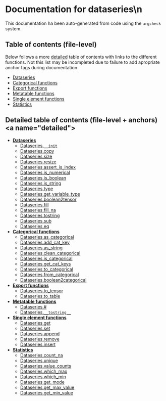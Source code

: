 # Documentation for dataseries\n

This documentation ha been auto-generated from code using the `argcheck` system.

## Table of contents (file-level)

Below follows a more [detailed](#detailed) table of contents with links to
the different functions. Not this list may be incompleted due to failure to
add apropriate anchor tags during documentation.


- [Dataseries](init.md)
- [Categorical functions](categorical.md)
- [Export functions](export.md)
- [Metatable functions](metatable.md)
- [Single element functions](sngl_elmnt_ops.md)
- [Statistics](statistics.md)

## Detailed table of contents (file-level + anchors)<a name=\"detailed\">


- **[Dataseries](init.md)**
  - [Dataseries.`__init`](init.md#Dataseries.__init)
  - [Dataseries.copy](init.md#Dataseries.copy)
  - [Dataseries.size](init.md#Dataseries.size)
  - [Dataseries.resize](init.md#Dataseries.resize)
  - [Dataseries.assert_is_index](init.md#Dataseries.assert_is_index)
  - [Dataseries.is_numerical](init.md#Dataseries.is_numerical)
  - [Dataseries.is_boolean](init.md#Dataseries.is_boolean)
  - [Dataseries.is_string](init.md#Dataseries.is_string)
  - [Dataseries.type](init.md#Dataseries.type)
  - [Dataseries.get_variable_type](init.md#Dataseries.get_variable_type)
  - [Dataseries.boolean2tensor](init.md#Dataseries.boolean2tensor)
  - [Dataseries.fill](init.md#Dataseries.fill)
  - [Dataseries.fill_na](init.md#Dataseries.fill_na)
  - [Dataseries.tostring](init.md#Dataseries.tostring)
  - [Dataseries.sub](init.md#Dataseries.sub)
  - [Dataseries.eq](init.md#Dataseries.eq)
- **[Categorical functions](categorical.md)**
  - [Dataseries.as_categorical](categorical.md#Dataseries.as_categorical)
  - [Dataseries.add_cat_key](categorical.md#Dataseries.add_cat_key)
  - [Dataseries.as_string](categorical.md#Dataseries.as_string)
  - [Dataseries.clean_categorical](categorical.md#Dataseries.clean_categorical)
  - [Dataseries.is_categorical](categorical.md#Dataseries.is_categorical)
  - [Dataseries.get_cat_keys](categorical.md#Dataseries.get_cat_keys)
  - [Dataseries.to_categorical](categorical.md#Dataseries.to_categorical)
  - [Dataseries.from_categorical](categorical.md#Dataseries.from_categorical)
  - [Dataseries.boolean2categorical](categorical.md#Dataseries.boolean2categorical)
- **[Export functions](export.md)**
  - [Dataseries.to_tensor](export.md#Dataseries.to_tensor)
  - [Dataseries.to_table](export.md#Dataseries.to_table)
- **[Metatable functions](metatable.md)**
  - [Dataseries.#](metatable.md#Dataseries.#)
  - [Dataseries.`__tostring__`](metatable.md#Dataseries.__tostring__)
- **[Single element functions](sngl_elmnt_ops.md)**
  - [Dataseries.get](sngl_elmnt_ops.md#Dataseries.get)
  - [Dataseries.set](sngl_elmnt_ops.md#Dataseries.set)
  - [Dataseries.append](sngl_elmnt_ops.md#Dataseries.append)
  - [Dataseries.remove](sngl_elmnt_ops.md#Dataseries.remove)
  - [Dataseries.insert](sngl_elmnt_ops.md#Dataseries.insert)
- **[Statistics](statistics.md)**
  - [Dataseries.count_na](statistics.md#Dataseries.count_na)
  - [Dataseries.unique](statistics.md#Dataseries.unique)
  - [Dataseries.value_counts](statistics.md#Dataseries.value_counts)
  - [Dataseries.which_max](statistics.md#Dataseries.which_max)
  - [Dataseries.which_min](statistics.md#Dataseries.which_min)
  - [Dataseries.get_mode](statistics.md#Dataseries.get_mode)
  - [Dataseries.get_max_value](statistics.md#Dataseries.get_max_value)
  - [Dataseries.get_min_value](statistics.md#Dataseries.get_min_value)